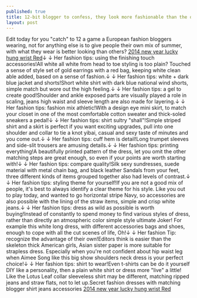 ```yaml
---
published: true
title: 12-bit blogger to confess, they look more fashionable than the others!
layout: post
---
```

Edit today for you \"catch\" to 12 a game a European fashion bloggers wearing, not for anything else is to give people their own mix of summer, with what they wear is better looking than others? [2014 new year lucky hung wrist Red](http://motionsensorlight.bravesites.com/entries/general/2014-new-year-lucky-hung-wrist-red)↓ ↓ Her fashion tips: using the finishing touch accessories!All white all white from head to toe styling is too plain? Touched a sense of style set of gold earrings with a red bag, keeping white clean able added, based on a sense of fashion.↓ ↓ Her fashion tips: white + dark blue jacket and shorts!Short white shirt with dark blue national wind shorts, simple match but wore out the high feeling.↓ ↓ Her fashion tips: a gel to create good!Shoulder and ankle exposed parts are visually played a role in scaling, jeans high waist and sleeve length are also made for layering.↓ ↓ Her fashion tips: fashion mix athletic!With a design eye mini skirt, to match your closet in one of the most comfortable cotton sweater and thick-soled sneakers a pedal!↓ ↓ Her fashion tips: shirt sultry \"shall\"!Simple striped shirt and a skirt is perfect if you want exciting upgrades, pull into one shoulder and collar to tie a knot yibai, casual and sexy taste of minutes and you come out.↓ ↓ Her fashion tips: cuff hem is detail!Long trumpet sleeves and side-slit trousers are amusing details.↓ ↓ Her fashion tips: printing everything!A beautifully printed pattern of the dress, let you omit the other matching steps are great enough, so even if your points are worth starting with!↓ ↓ Her fashion tips: compare quality!Silk sexy sundresses, suede material with metal chain bag, and black leather Sandals from your feet, three different kinds of items grouped together also had levels of contrast.↓ ↓ Her fashion tips: styling theme for yourself!If you are not a good mix of people, it\'s best to always identify a clear theme for his style. Like you out to play today, and wanted to go horizontal stripe Navy, so accessories are also possible with the lining of the straw items, simple and crisp white jeans.↓ ↓ Her fashion tips: dress as wild as possible is worth buying!Instead of constantly to spend money to find various styles of dress, rather than directly an atmospheric color simple style ultimate Joker! For example this white long dress, with different accessories bags and shoes, enough to cope with all the cut scenes of life, Oh!↓ ↓ Her fashion Tip: recognize the advantage of their own!Editors think is easier than the skeleton thick American girls, Asian sister paper is more suitable for strapless dress. Especially when you\'re not confident about hip waist leg when Aimee Song like this big show shoulders neck dress is your perfect choice!↓ ↓ Her fashion tips: shirt to wear!Even t-shirts can be do it yourself DIY like a personality, then a plain white shirt or dress more \"live\" a little! Like the Lotus Leaf collar sleeveless shirt may be different, matching ripped jeans and straw flats, not to let up.Secret fashion dresses with matching blogger shirt jeans accessories [2014 new year lucky hung wrist Red](http://motionsensorlight.bravesites.com/entries/general/2014-new-year-lucky-hung-wrist-red)